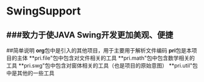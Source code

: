 ﻿# SwingSupport
###致力于使JAVA Swing开发更加美观、便捷
---
##简单说明
**org**包中是引入的其他项目，用于主要用于解析文件编码
**pri**包是本项目的主体
**pri.file"包中包含对文件相关的工具
**pri.math"包中包含数学相关的工具
**pri.swg"包中包含对窗体相关的工具（也是项目的原始意图）
**pri.util"包中是其他的一些工具

